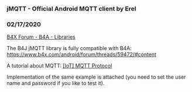 ### jMQTT - Official Android MQTT client by Erel
### 02/17/2020
[B4X Forum - B4A - Libraries](https://www.b4x.com/android/forum/threads/59497/)

The B4J jMQTT library is fully compatible with B4A: <https://www.b4x.com/android/forum/threads/59472/#content>  
  
A tutorial about MQTT: [[IoT] MQTT Protocol](https://www.b4x.com/android/forum/threads/59471/#content)  
  
Implementation of the same example is attached (you need to set the user name and password if you like to test it).